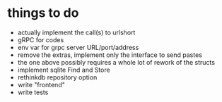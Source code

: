 # things to do
- actually implement the call(s) to urlshort
- gRPC for codes
- env var for grpc server URL/port/address
- remove the extras, implement only the interface to send pastes
- the one above possibly requires a whole lot of rework of the structs
- implement sqlite Find and Store
- rethinkdb repository option
- write "frontend"
- write tests

